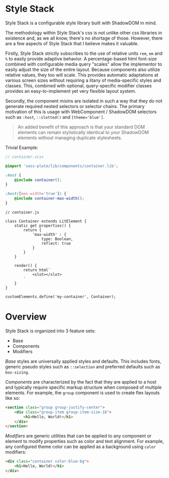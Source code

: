 # Style Stack

Style Stack is a configurable style library built with ShadowDOM in mind.

The methodology within Style Stack's css is not unlike other css libraries in existence and, as we all know, there's no shortage of those. However, there are a few aspects of Style Stack that I believe makes it valuable.

Firstly, Style Stack strictly subscribes to the use of relative units `rem`, `em` and `%` to easily provide adaptive behavior. A percentage-based html font-size combined with configurable media query "scales" allow the implementor to easily adjust the size of the entire layout. Because components also utilize relative values, they too will scale. This provides automatic adaptations at various screen sizes without requiring a litany of media-specific styles and classes. This, combined with optional, query-specific modifier classes provides an easy-to-implement yet very flexible layout system.

Secondly, the component mixins are isolated in such a way that they do not generate required nested selectors or selector chains. The primary motivation of this is usage with WebComponent / ShadowDOM selectors such as `:host`, `::slotted()` and `[theme='blue']`.

> An added benefit of this approach is that your standard DOM elements can remain stylistically identical to your ShadowDOM elements without managing duplicate stylesheets.

Trivial Example:

```scss
// container.scss

@import 'sass-plate/lib/components/container.lib';

:host {
    @include container();
}

:host([max-width='true']) {
    @include container-max-width();
}
```

```script
// container.js

class Container extends LitElement {
    static get properties() {
        return {
            'max-width' : {
                type: Boolean,
                reflect: true
            }
        }
    }

    render() {
        return html`
            <slot></slot>
        `
    }
}

customElements.define('my-container', Container);
```

# Overview

Style Stack is organized into 3 feature sets:
- Base
- Components
- Modifiers

*Base* styles are universally applied styles and defaults. This includes fonts, generic pseudo styles such as `::selection` and preferred defaults such as `box-sizing`.

*Components* are characterized by the fact that they are applied to a host and typically require specific markup structure when composed of multiple elements. For example, the `group` component is used to create flex layouts like so:

```html
<section class="group group-justify-center">
    <div class="group-item group-item-size-16">
        <h1>Hello, World!</h1>
    </div>
</section>
```

*Modifiers* are generic utilities that can be applied to any component or element to modify properties such as color and text alignment. For example, any configured theme color can be applied as a background using `color` modifiers:

```html
<div class="container color-blue-bg">
    <h1>Hello, World!</h1>
</div>
```

